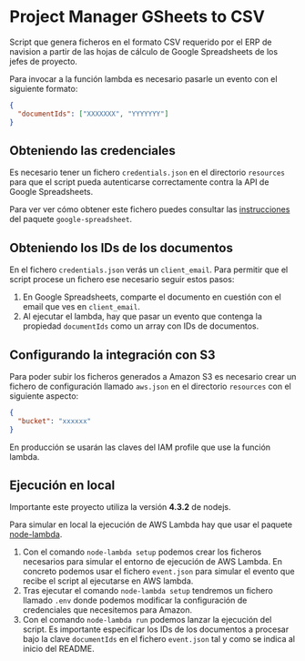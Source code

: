 # Project Manager GSheets to CSV

Script que genera ficheros en el formato CSV requerido por el ERP de navision
a partir de las hojas de cálculo de Google Spreadsheets de los jefes de proyecto.

Para invocar a la función lambda es necesario pasarle un evento con el siguiente
formato:

```json
{
  "documentIds": ["XXXXXXX", "YYYYYYY"]
}
```


## Obteniendo las credenciales

Es necesario tener un fichero `credentials.json` en el directorio `resources` para
que el script pueda autenticarse correctamente contra la API de Google Spreadsheets.

Para ver ver cómo obtener este fichero puedes consultar las [instrucciones](https://github.com/theoephraim/node-google-spreadsheet#service-account-recommended-method)
del paquete `google-spreadsheet`.

## Obteniendo los IDs de los documentos

En el fichero `credentials.json` verás un `client_email`. Para permitir que el
script procese un fichero ese necesario seguir estos pasos:

  1. En Google Spreadsheets, comparte el documento en cuestión con el email que
  ves en `client_email`.
  2. Al ejecutar el lambda, hay que pasar un evento que contenga la propiedad
  `documentIds` como un array con IDs de documentos.

## Configurando la integración con S3

Para poder subir los ficheros generados a Amazon S3 es necesario crear un fichero
de configuración llamado `aws.json` en el directorio `resources` con el siguiente
aspecto:

```json
{
  "bucket": "xxxxxx"
}
```

En producción se usarán las claves del IAM profile que use la función lambda.

## Ejecución en local

Importante este proyecto utiliza la versión **4.3.2** de nodejs.

Para simular en local la ejecución de AWS Lambda hay que usar el paquete
[node-lambda](https://www.npmjs.com/package/node-lambda).

  1. Con el comando `node-lambda setup` podemos crear los ficheros necesarios
  para simular el entorno de ejecución de AWS Lambda. En concreto podemos usar
  el fichero `event.json` para simular el evento que recibe el script al ejecutarse
  en AWS lambda.
  2. Tras ejecutar el comando `node-lambda setup` tendremos un fichero llamado
  `.env` donde podemos modificar la configuración de credenciales que necesitemos
  para Amazon.
  3. Con el comando `node-lambda run` podemos lanzar la ejecución del script. Es
  importante especificar los IDs de los documentos a procesar bajo la clave
  `documentIds` en el fichero `event.json` tal y como se indica al inicio del README.
